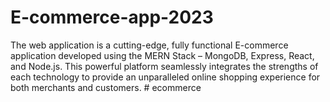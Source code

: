 # E-commerce-app-2023
The web application is a cutting-edge, fully functional E-commerce application developed using the MERN Stack – MongoDB, Express, React, and Node.js. This powerful platform seamlessly integrates the strengths of each technology to provide an unparalleled online shopping experience for both merchants and customers.
#   e c o m m e r c e  
 